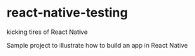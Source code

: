 # react-native-testing
kicking tires of React Native

Sample project to illustrate how to build an app in React Native
